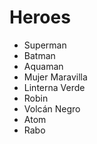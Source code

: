 # Heroes

* Superman
* Batman
* Aquaman
* Mujer Maravilla
* Linterna Verde
* Robin
* Volcán Negro
* Atom
* Rabo

